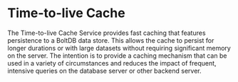 # Time-to-live Cache 

The Time-to-live Cache Service provides fast caching that features persistence to a BoltDB data store.  This allows the cache to persist for longer durations or with large datasets without requiring significant memory on the server.  The intention is to provide a caching mechanism that can be used in a variety of circumstances and reduces the impact of frequent, intensive queries on the database server or other backend server.


